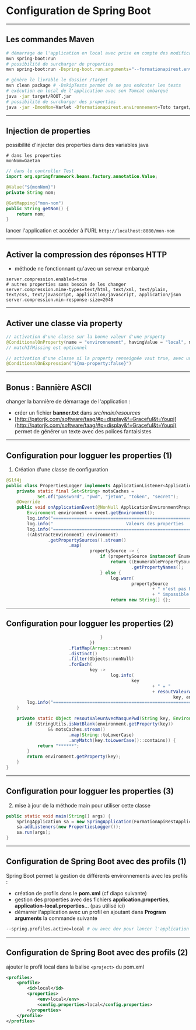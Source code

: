 # Configuration de Spring Boot

----

## Les commandes Maven

```bash
# démarrage de l'application en local avec prise en compte des modifications sans redémarrer
mvn spring-boot:run
# possibilité de surcharger de properties
mvn spring-boot:run -Dspring-boot.run.arguments="--formationapirest.environnement=Toto --monNom=Varlet"

# génère le livrable le dossier /target
mvn clean package # -DskipTests permet de ne pas exécuter les tests
# exécution en local de l'application avec son Tomcat embarqué
java -jar target/ROOT.jar
# possibilité de surcharger des properties
java -jar -DmonNom=Varlet -Dformationapirest.environnement=Toto target/ROOT.jar
```

----

## Injection de properties

possibilité d'injecter des properties dans des variables java

```properties
# dans les properties
monNom=Gaetan
```

```java
// dans le controller Test
import org.springframework.beans.factory.annotation.Value;

@Value("${monNom}")
private String nom;

@GetMapping("mon-nom")
public String getNom() {
	return nom;
}
```

lancer l'application et accéder à l'URL `http://localhost:8080/mon-nom`

----

## Activer la compression des réponses HTTP

- méthode ne fonctionnant qu'avec un serveur embarqué

```properties
server.compression.enabled=true
# autres properties sans besoin de les changer
server.compression.mime-types=text/html, text/xml, text/plain, text/css, text/javascript, application/javascript, application/json
server.compression.min-response-size=2048
```

----

## Activer une classe via property

```java
// activation d'une classe sur la bonne valeur d'une property
@ConditionalOnProperty(name = "environnement", havingValue = "local", matchIfMissing = false)
// matchIfMissing est optionnel

// activation d'une classe si la property renseignée vaut true, avec une valeur par défaut à false si la property n'existe pas
@ConditionalOnExpression("${ma-property:false}")
```

----

## Bonus : Bannière ASCII

changer la bannière de démarrage de l'application :
- créer un fichier **banner.txt** dans *src/main/resources*
- [http://patorjk.com/software/taag/#p=display&f=Graceful&t=Youpi](http://patorjk.com/software/taag/#p=display&f=Graceful&t=Youpi) permet de générer un texte avec des polices fantaisistes

----

## Configuration pour logguer les properties (1)

1) Création d'une classe de configuration

```java
@Slf4j
public class PropertiesLogger implements ApplicationListener<ApplicationEnvironmentPreparedEvent> {
    private static final Set<String> motsCaches =
            Set.of("password", "pwd", "jeton", "token", "secret");
    @Override
    public void onApplicationEvent(@NonNull ApplicationEnvironmentPreparedEvent event) {
        Environment environment = event.getEnvironment();
        log.info("============================================================================");
        log.info("                            Valeurs des properties                          ");
        log.info("============================================================================");
        ((AbstractEnvironment) environment)
                .getPropertySources().stream()
                        .map(
                                propertySource -> {
                                    if (propertySource instanceof EnumerablePropertySource) {
                                        return ((EnumerablePropertySource<?>) propertySource)
                                                .getPropertyNames();
                                    } else {
                                        log.warn(
                                                propertySource
                                                        + " n'est pas EnumerablePropertySource :"
                                                        + " impossible à lister");
                                        return new String[] {};
```

----

## Configuration pour logguer les properties (2)

```java
                                    }
                                })
                        .flatMap(Arrays::stream)
                        .distinct()
                        .filter(Objects::nonNull)
                        .forEach(
                                key ->
                                        log.info(
                                                key
                                                        + " = "
                                                        + resoutValeurAvecMasquePwd(
                                                                key, environment)));
        log.info("==========================================================================");
    }

    private static Object resoutValeurAvecMasquePwd(String key, Environment environment) {
        if (StringUtils.isNotBlank(environment.getProperty(key))
                && motsCaches.stream()
                        .map(String::toLowerCase)
                        .anyMatch(key.toLowerCase()::contains)) {
            return "******";
        }
        return environment.getProperty(key);
    }
}
```

----

## Configuration pour logguer les properties (3)

2) mise à jour de la méthode main pour utiliser cette classe

```java
public static void main(String[] args) {
	SpringApplication sa = new SpringApplication(FormationApiRestApplication.class);
	sa.addListeners(new PropertiesLogger());
	sa.run(args);
}
```

----

## Configuration de Spring Boot avec des profils (1)

Spring Boot permet la gestion de différents environnements avec les profils :
- création de profils dans le **pom.xml** (cf diapo suivante)
- gestion des properties avec des fichiers **application.properties**, **application-local.properties**... (pas utilisé ici)
- démarrer l'application avec un profil en ajoutant dans **Program arguments** la commande suivante
```bash
--spring.profiles.active=local # ou avec dev pour lancer l'application avec le profil dev
```

----

## Configuration de Spring Boot avec des profils (2)

ajouter le profil local dans la balise `<project>` du pom.xml

```xml
<profiles>
	<profile>
		<id>local</id>
		<properties>
			<env>local</env>
			<config.properties>local</config.properties>
		</properties>
	</profile>
</profiles>
```
